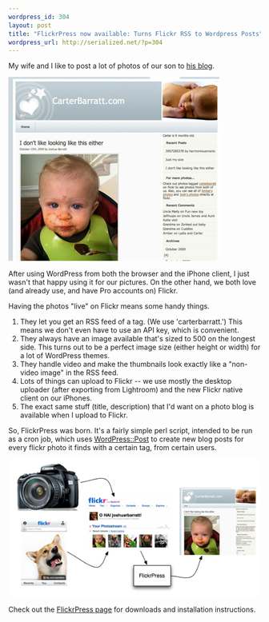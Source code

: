 ```yaml
--- 
wordpress_id: 304
layout: post
title: "FlickrPress now available: Turns Flickr RSS to Wordpress Posts"
wordpress_url: http://serialized.net/?p=304
---
```

My wife and I like to post a lot of photos of our son to [his blog](http://carterbarratt.com).

![Carter's Site](/images/carterbarratt_dontlikethiseither.jpg "")

After using WordPress from both the browser and the iPhone client, I just wasn't that happy using it for our pictures. On the other hand, we both love (and already use, and have Pro accounts on) Flickr.

Having the photos "live" on Flickr means some handy things.
<ol>
<li>They let you get an RSS feed of a tag. (We use 'carterbarratt.') This means we don't even have to use an API key, which is convenient.</li>
<li>They always have an image available that's sized to 500 on the longest side. This turns out to be a perfect image size (either height or width) for a lot of WordPress themes.</li>
<li>They handle video and make the thumbnails look exactly like a "non-video image" in the RSS feed.</li>
<li>Lots of things can upload to Flickr -- we use mostly the desktop uploader (after exporting from Lightroom) and the new Flickr native client on our iPhones.</li>
<li>The exact same stuff (title, description) that I'd want on a photo blog is available when I upload to Flickr.</li>
</ol>

So, FlickrPress was born. It's a fairly simple perl script, intended to be run as a cron job, which uses [WordPress::Post](http://search.cpan.org/perldoc?WordPress::Post) to create new blog posts for every flickr photo it finds with a certain tag, from certain users.

![FlickrPress Workflow](/images/FlickrPress-flow.png "")

Check out the [FlickrPress page](http://serialized.net/FlickrPress) for downloads and installation instructions.
